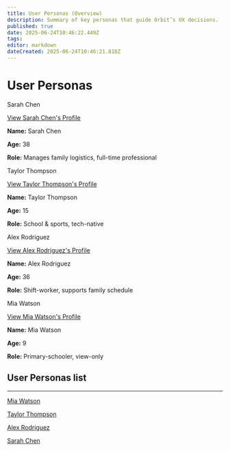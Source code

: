 ```yaml
---
title: User Personas (Overview)
description: Summary of key personas that guide Orbit’s UX decisions.
published: true
date: 2025-06-24T10:46:22.449Z
tags: 
editor: markdown
dateCreated: 2025-06-24T10:46:21.818Z
---
```


# User Personas

<aside>
Sarah Chen

[View Sarah Chen's Profile](User%20Personas%201feb2bc5400e80c5a00dd2ee5edbb64e/Sarah%20Chen%201feb2bc5400e800f969ce94d060d00c1.md)

**Name:** Sarah Chen

**Age:** 38

**Role:** Manages family logistics, full-time professional

</aside>

<aside>
Taylor Thompson

[View Taylor Thompson's Profile](User%20Personas%201feb2bc5400e80c5a00dd2ee5edbb64e/Taylor%20Thompson%20200b2bc5400e80b6bad4f6b756a9ff52.md)

**Name:** Taylor Thompson

**Age:** 15

**Role:** School & sports, tech-native

</aside>

<aside>
Alex Rodriguez

[View Alex Rodriguez's Profile](User%20Personas%201feb2bc5400e80c5a00dd2ee5edbb64e/Alex%20Rodriguez%20200b2bc5400e80f88162f01cbcb7ab15.md)

**Name:** Alex Rodriguez

**Age:** 36

**Role:** Shift-worker, supports family schedule

</aside>

<aside>
Mia Watson

[View Mia Watson's Profile](User%20Personas%201feb2bc5400e80c5a00dd2ee5edbb64e/Mia%20Watson%20200b2bc5400e80ad927fdab857be2255.md)

**Name:** Mia Watson

**Age:** 9

**Role:** Primary-schooler, view-only

</aside>

## User Personas list

---

[Mia Watson](User%20Personas%201feb2bc5400e80c5a00dd2ee5edbb64e/Mia%20Watson%20200b2bc5400e80ad927fdab857be2255.md)

[Taylor Thompson](User%20Personas%201feb2bc5400e80c5a00dd2ee5edbb64e/Taylor%20Thompson%20200b2bc5400e80b6bad4f6b756a9ff52.md)

[Alex Rodriguez](User%20Personas%201feb2bc5400e80c5a00dd2ee5edbb64e/Alex%20Rodriguez%20200b2bc5400e80f88162f01cbcb7ab15.md)

[Sarah Chen](User%20Personas%201feb2bc5400e80c5a00dd2ee5edbb64e/Sarah%20Chen%201feb2bc5400e800f969ce94d060d00c1.md)